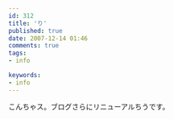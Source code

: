 ```yaml
---
id: 312
title: 'り'
published: true
date: 2007-12-14 01:46
comments: true
tags:
- info

keywords:
- info
---
```

こんちゃス。ブログさらにリニューアルちうです。
